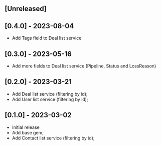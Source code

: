 ## [Unreleased]

## [0.4.0] - 2023-08-04
- Add Tags field to Deal list service

## [0.3.0] - 2023-05-16
- Add more fields to Deal list service (Pipeline, Status and LossReason)

## [0.2.0] - 2023-03-21
- Add Deal list service (filtering by id);
- Add User list service (filtering by id);


## [0.1.0] - 2023-03-02

- Initial release
- Add base gem;
- Add Contact list service (filtering by id);
